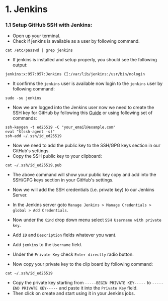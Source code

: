 # 1. Jenkins


### 1.1 Setup GitHub SSH with Jenkins:
* Open up your terminal. 
* Check if jenkins is available as a user by following command.

```shell
cat /etc/passwd | grep jenkins
```

* If jenkins is installed and setup properly, you should see the following output:

```shell
jenkins:x:957:957:Jenkins CI:/var/lib/jenkins:/usr/bin/nologin
```

* It confirms the `jenkins` user is available now login to the `jenkins` user by following command:

```shell
sudo -su jenkins
```

* Now we are logged into the Jenkins user now we need to create the SSH key for GitHub by following this [Guide](https://docs.github.com/en/authentication/connecting-to-github-with-ssh/generating-a-new-ssh-key-and-adding-it-to-the-ssh-agent) or using following set of commands:

```shell
ssh-keygen -t ed25519 -C "your_email@example.com"
eval "$(ssh-agent -s)"
ssh-add ~/.ssh/id_ed25519
```

* Now we need to add the public key to the SSH/GPG keys section in our GitHub's settings.
* Copy the SSH public key to your clipboard:

```shell
cat ~/.ssh/id_ed25519.pub
```

* The above command will show your public key copy and add into the SSH/GPG keys section in your GitHub's settings. 

* Now we will add the SSH credentials (i.e. private key) to our Jenkins Server.
* In the Jenkins server goto `Manage Jenkins > Manage Credentials > global > Add Credentials`.
* Now under the `Kind` drop down menu select `SSH Username with private key`.
* Add `ID` and `Description` fields whatever you want.
* Add `jenkins` to the `Username` field.
* Under the `Private Key` check `Enter directly` radio button.
* Now copy your private key to the clip board by following command:

```shell
cat ~/.ssh/id_ed25519
```

* Copy the private key starting from `-----BEGIN PRIVATE KEY-----` to `-----END PRIVATE KEY-----` and paste it into the `Private Key` field.
* Then click on create and start using it in your Jenkins  jobs.


